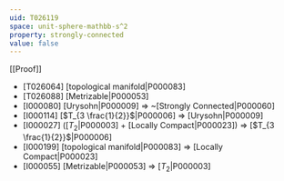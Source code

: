 ```yaml
---
uid: T026119
space: unit-sphere-mathbb-s^2
property: strongly-connected
value: false
---
```

[[Proof]]

* [T026064] [topological manifold|P000083]
* [T026088] [Metrizable|P000053]
* [I000080] [Urysohn|P000009] => ~[Strongly Connected|P000060]
* [I000114] [$T_{3 \frac{1}{2}}$|P000006] => [Urysohn|P000009]
* [I000027] ([$T_2$|P000003] + [Locally Compact|P000023]) => [$T_{3 \frac{1}{2}}$|P000006]
* [I000199] [topological manifold|P000083] => [Locally Compact|P000023]
* [I000055] [Metrizable|P000053] => [$T_2$|P000003]

